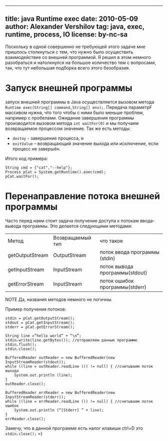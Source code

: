 ----
title: java  Runtime exec
date: 2010-05-09
author: Alexander Vershilov
tag: java, exec, runtime, process, IO
license: by-nc-sa
----

Поскольку в одной совершенно не требующей этого задаче мне пришлось столкнуться с тем, 
что нужно было осуществить взаимодействие со внешней программой. Я решил в этом немного 
разобраться и натолкнулся на большое количество тем с вопросами, так, 
что тут небольшая подборка всего этого безобразия.

# Запуск внешней программы

запуск внешней программы в Java осуществляется вызовом метода 
`Runtime exec(String[] command,String[] env);`. Передача параметрF массивом нужна, 
что того чтобы с ними было меньше проблем, например с пробелами.
Ожидание завершения программы производится вызовом метода `int waitFor(0)` и мы 
получаем возвращаемое процессом значение. Так же есть методы:

  * `destoy` - завершение процесса, и
  * `exitValue` – возвращающий значение выхода или исключение, если процесс не завершён.

Итого код примера:

    String cmd = {"cat","--help"};
    Process pCat = System.getRuntime().exec(cmd);
    pCat.waitFor();

# Перенаправление потока внешней программы

Часто перед нами стоит задача получение доступа к потокам ввода-вывода программы. 
Это делается следующими методами:

<table>
  <tr><td>Метод</td><td>Возвращаемый тип</td><td>что такое</td></tr>
  <tr><td>getOutputStream</td><td>   OutputStream</td><td>  поток ввода программы (stdin)</td></tr>
  <tr><td>getInputStream</td><td>  InputStream</td><td>   поток вывода программы(stdout)</td></tr>
  <tr><td>getErrorStream</td><td>  InputStream</td><td>   поток ошибок программы(stderr)</td></tr>
</table>

NOTE Да, названия методов немного не логичны.

Пример получения потоков:


    stdin = pCat.getOutputStream();
    stdout = pCat.getInputStream();
    stderr = pCat.getErrorStream();
    
    String line =”hello world” + “\n”;
    stdin.write(line.getBytes()); //отправляем данные программе
    stdin.flush();
    stdin.close();
    
    BufferedReader outReader = new BufferedReader(new InputStreamReader(stdout));
    while ((line = outReader.readLine ()) != null) { //считываем поток выхода
        System.out.println (line);
    }
    outReader.close();
    
    BufferedReader errReader = new BufferedReader(new InputStreamReader(stderr));
    while ((line = errReader.readLine ()) != null) { //считываем поток ошибок
        System.out.println (“[Stderr] ” + line);
    }
    errReader.close();

Замечу, что в данной программе есть налог клавиши ctrl+D это `stdin.close();` =)
